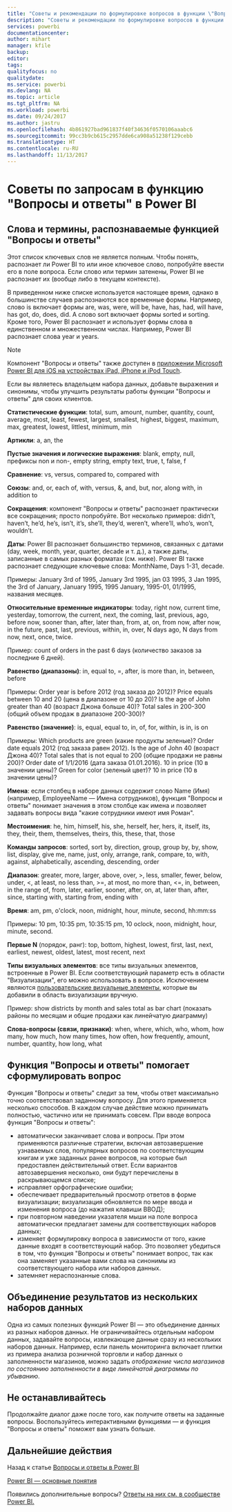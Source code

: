 ```yaml
---
title: "Советы и рекомендации по формулировке вопросов в функции \"Вопросы и ответы\" в Power BI"
description: "Советы и рекомендации по формулировке вопросов в функции \"Вопросы и ответы\" в Power BI"
services: powerbi
documentationcenter: 
author: mihart
manager: kfile
backup: 
editor: 
tags: 
qualityfocus: no
qualitydate: 
ms.service: powerbi
ms.devlang: NA
ms.topic: article
ms.tgt_pltfrm: NA
ms.workload: powerbi
ms.date: 09/24/2017
ms.author: jastru
ms.openlocfilehash: 4b861927bad961837f40f34636f0570106aaabc6
ms.sourcegitcommit: 99cc3b9cb615c2957dde6ca908a51238f129cebb
ms.translationtype: HT
ms.contentlocale: ru-RU
ms.lasthandoff: 11/13/2017
---
```

# <a name="tips-for-asking-questions-in-power-bi-qa"></a>Советы по запросам в функцию "Вопросы и ответы" в Power BI
## <a name="words-and-terminology-that-qa-recognizes"></a>Слова и термины, распознаваемые функцией "Вопросы и ответы"
Этот список ключевых слов не является полным.  Чтобы понять, распознает ли Power BI то или иное ключевое слово, попробуйте ввести его в поле вопроса.  Если слово или термин затенены, Power BI не распознает их (вообще либо в текущем контексте).

В приведенном ниже списке используется настоящее время, однако в большинстве случаев распознаются все временные формы. Например, слово is включает формы are, was, were, will be, have, has, had, will have, has got, do, does, did.  А слово sort включает формы sorted и sorting.  Кроме того, Power BI распознает и использует формы слова в единственном и множественном числах. Например, Power BI распознает слова year и years.

> [!NOTE]
> Компонент "Вопросы и ответы" также доступен в [приложении Microsoft Power BI для iOS на устройствах iPad, iPhone и iPod Touch](mobile-apps-ios-qna.md).
> 
> 

Если вы являетесь владельцем набора данных, добавьте выражения и синонимы, чтобы улучшить результаты работы функции "Вопросы и ответы" для своих клиентов.

**Статистические функции**: total, sum, amount, number, quantity, count, average, most, least, fewest, largest, smallest, highest, biggest, maximum, max, greatest, lowest, littlest, minimum, min

**Артикли**: a, an, the

**Пустые значения и логические выражения**: blank, empty, null, префиксы non и non-, empty string, empty text, true, t, false, f

**Сравнение**: vs, versus, compared to, compared with

**Союзы**: and, or, each of, with, versus, &, and, but, nor, along with, in addition to

**Сокращения**: компонент "Вопросы и ответы" распознает практически все сокращения; просто попробуйте.  Вот несколько примеров: didn’t, haven’t, he’d, he’s, isn’t, it’s, she’ll, they’d, weren’t, where’ll, who’s, won’t, wouldn’t.

**Даты**: Power BI распознает большинство терминов, связанных с датами (day, week, month, year, quarter, decade и т. д.), а также даты, записанные в самых разных форматах (см. ниже). Power BI также распознает следующие ключевые слова: MonthName, Days 1-31, decade.

Примеры: January 3rd of 1995, January 3rd 1995, jan 03 1995, 3 Jan 1995, the 3rd of January, January 1995, 1995 January, 1995-01, 01/1995, названия месяцев.

**Относительные временные индикаторы**: today, right now, current time, yesterday, tomorrow, the current, next, the coming, last, previous, ago, before now, sooner than, after, later than, from, at, on, from now, after now, in the future, past, last, previous, within, in, over, N days ago, N days from now, next, once, twice.

Пример: count of orders in the past 6 days (количество заказов за последние 6 дней).

**Равенство (диапазоны)**: in, equal to, =, after, is more than, in, between, before

Примеры: Order year is before 2012 (год заказа до 2012)? Price equals between 10 and 20 (цена в диапазоне от 10 до 20)? Is the age of John greater than 40 (возраст Джона больше 40)? Total sales in 200-300 (общий объем продаж в диапазоне 200-300)?

**Равенство (значение)**: is, equal, equal to, in, of, for, within, is in, is on

Примеры: Which products are green (какие продукты зеленые)? Order date equals 2012 (год заказа равен 2012). Is the age of John 40 (возраст Джона 40)? Total sales that is not equal to 200 (общие продажи не равны 200)? Order date of 1/1/2016 (дата заказа 01.01.2016). 10 in price (10 в значении цены)? Green for color (зеленый цвет)? 10 in price (10 в значении цены)?

**Имена**: если столбец в наборе данных содержит слово Name (Имя) (например, EmployeeName — Имена сотрудников), функция "Вопросы и ответы" понимает значения в этом столбце как имена и позволяет задавать вопросы вида "какие сотрудники имеют имя Роман".

**Местоимения**: he, him, himself, his, she, herself, her, hers, it, itself, its, they, their, them, themselves, theirs, this, these, that, those

**Команды запросов**: sorted, sort by, direction, group, group by, by, show, list, display, give me, name, just, only, arrange, rank, compare, to, with, against, alphabetically, ascending, descending, order

**Диапазон**: greater, more, larger, above, over, >, less, smaller, fewer, below, under, <, at least, no less than, >=, at most, no more than, <=, in, between, in the range of, from, later, earlier, sooner, after, on, at, later than, after, since, starting with, starting from, ending with

**Время**: am, pm, o'clock, noon, midnight, hour, minute, second, hh:mm:ss

Примеры: 10 pm, 10:35 pm, 10:35:15 pm, 10 oclock, noon, midnight, hour, minute, second.

**Первые N** (порядок, ранг): top, bottom, highest, lowest, first, last, next, earliest, newest, oldest, latest, most recent, next

**Типы визуальных элементов**: все типы визуальных элементов, встроенные в Power BI.  Если соответствующий параметр есть в области "Визуализации", его можно использовать в вопросе.  Исключением являются [пользовательские визуальные элементы](power-bi-custom-visuals.md), которые вы добавили в область визуализации вручную.

Пример: show districts by month and sales total as bar chart (показать районы по месяцам и общие продажи как линейчатую диаграмму)

**Слова-вопросы (связи, признаки)**: when, where, which, who, whom, how many, how much, how many times, how often, how frequently, amount, number, quantity, how long, what

## <a name="qa-helps-you-phrase-the-question"></a>Функция "Вопросы и ответы" помогает сформулировать вопрос
Функция "Вопросы и ответы" следит за тем, чтобы ответ максимально точно соответствовал заданному вопросу. Для этого применяется несколько способов. В каждом случае действие можно принимать полностью, частично или не принимать совсем. При вводе вопроса функция "Вопросы и ответы":

* автоматически заканчивает слова и вопросы. При этом применяются различные стратегии, включая автозавершение узнаваемых слов, популярных вопросов по соответствующим книгам и уже заданных ранее вопросов, на которые был предоставлен действительный ответ. Если вариантов автозавершения несколько, они будут перечислены в раскрывающемся списке;
* исправляет орфографические ошибки;
* обеспечивает предварительный просмотр ответов в форме визуализации; визуализация обновляется по мере ввода и изменения вопроса (до нажатия клавиши ВВОД);
* при повторном наведении указателя мыши на поле вопроса автоматически предлагает замены для соответствующих наборов данных;
* изменяет формулировку вопроса в зависимости от того, какие данные входят в соответствующий набор. Это позволяет убедиться в том, что функция "Вопросы и ответы" понимает вопрос, так как она заменяет указанные вами слова на синонимы из соответствующего набора или наборов данных.
* затемняет нераспознанные слова.

## <a name="combine-results-from-more-than-one-dataset"></a>Объединение результатов из нескольких наборов данных
Одна из самых полезных функций Power BI — это объединение данных из разных наборов данных.  Не ограничивайтесь отдельным набором данных, задавайте вопросы, извлекающие данные сразу из нескольких наборов данных. Например, если панель мониторинга включает плитки из примера анализа розничной торговли и набор данных о заполненности магазинов, можно задать *отображение числа магазинов по состоянию заполненности в виде линейчатой диаграммы по убыванию*.

## <a name="dont-stop-now"></a>Не останавливайтесь
Продолжайте диалог даже после того, как получите ответы на заданные вопросы. Воспользуйтесь интерактивными функциями — и функция "Вопросы и ответы" поможет вам узнать больше.

## <a name="next-steps"></a>Дальнейшие действия
Назад к статье [Вопросы и ответы в Power BI](service-q-and-a.md)  

[Power BI — основные понятия](service-basic-concepts.md)  

Появились дополнительные вопросы? [Ответы на них см. в сообществе Power BI.](http://community.powerbi.com/)

